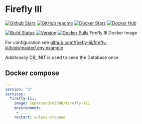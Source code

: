 # Firefly III

[![Github Stars](https://img.shields.io/github/stars/supersandro2000/docker-images.svg?maxAge=43200&label=Github%20Stars)](https://github.com/SuperSandro2000/docker-images)
[![GitHub readme](https://img.shields.io/badge/GitHub-readme-blue.svg)](https://github.com/SuperSandro2000/docker-images/blob/master/firefly-iii/README.md)
[![Docker Stars](https://img.shields.io/docker/stars/supersandro2000/firefly-iii.svg?label=Docker%20Stars&maxAge=43200)](https://hub.docker.com/r/supersandro2000/firefly-iii/)
[![Docker Hub](https://img.shields.io/badge/Docker-hub-blue.svg)](https://hub.docker.com/r/supersandro2000/firefly-iii/)

[![Build Status](https://img.shields.io/travis/SuperSandro2000/docker-images.svg?maxAge=43200)](https://travis-ci.org/SuperSandro2000/docker-images)
[![Version](https://img.shields.io/docker/v/supersandro2000/firefly-iii.svg?label=Version&sort=date&maxAge=43200)](https://hub.docker.com/r/supersandro2000/firefly-iii/)
[![Docker Pulls](https://img.shields.io/docker/pulls/supersandro2000/firefly-iii.svg?label=Docker%20Pulls&maxAge=43200)](https://hub.docker.com/r/supersandro2000/firefly-iii/)
Firefly III Docker Image

For configuration see [github.com/firefly-iii/firefly-iii/blob/master/.env.example](https://github.com/firefly-iii/firefly-iii/blob/master/.env.example)

Additonally DB_INIT is used to seed the Database once.

## Docker compose

````yaml
---
version: "3"
services:
  firefly-iii:
    image: supersandro2000/firefly-iii
    environment:
     - ...
    restart: unless-stopped
````
